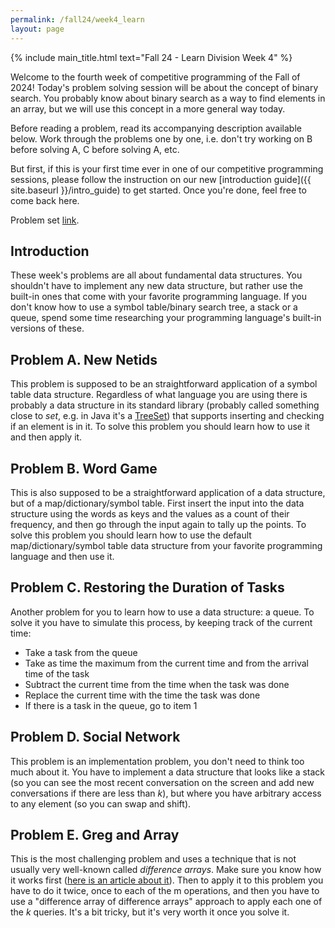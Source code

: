 ```yaml
---
permalink: /fall24/week4_learn
layout: page
---
```


{% include main_title.html text="Fall 24 - Learn Division Week 4" %}

Welcome to the fourth week of competitive programming of the Fall of
2024! Today's problem solving session will be about the concept of
binary search. You probably know about binary search as a way to find
elements in an array, but we will use this concept in a more general
way today.

Before reading a problem, read its accompanying description available
below. Work through the problems one by one, i.e. don't try working on
B before solving A, C before solving A, etc.

But first, if this is your first time ever in one of our
competitive programming sessions, please follow the instruction on our
new [introduction guide]({{ site.baseurl }}/intro_guide) to get
started. Once you're done, feel free to come back here.

Problem set [link](https://codeforces.com/group/hNnRWqFua0/contest/555432).

## Introduction

These week's problems are all about fundamental data structures. You
shouldn't have to implement any new data structure, but rather use the
built-in ones that come with your favorite programming language. If
you don't know how to use a symbol table/binary search tree, a stack
or a queue, spend some time researching your programming language's
built-in versions of these.

## Problem A. New Netids

This problem is supposed to be an straightforward application of a
symbol table data structure. Regardless of what language you are using
there is probably a data structure in its standard library (probably
called something close to *set*, e.g. in Java it's a
[TreeSet](https://docs.oracle.com/javase/8/docs/api/?java/util/TreeSet.html))
that supports inserting and checking if an element is in it. To solve
this problem you should learn how to use it and then apply it.

## Problem B. Word Game

This is also supposed to be a straightforward application of a data
structure, but of a map/dictionary/symbol table. First insert the
input into the data structure using the words as keys and the values
as a count of their frequency, and then go through the input again to
tally up the points. To solve this problem you should learn how to use
the default map/dictionary/symbol table data structure from your
favorite programming language and then use it.

## Problem C. Restoring the Duration of Tasks 

Another problem for you to learn how to use a data structure: a
queue. To solve it you have to simulate this process, by keeping track
of the current time:

* Take a task from the queue
* Take as time the maximum from the current time and from the arrival time of the task
* Subtract the current time from the time when the task was done
* Replace the current time with the time the task was done
* If there is a task in the queue, go to item 1

## Problem D. Social Network

This problem is an implementation problem, you don't need to think too
much about it. You have to implement a data structure that looks like
a stack (so you can see the most recent conversation on the screen and
add new conversations if there are less than $k$), but where you have
arbitrary access to any element (so you can swap and shift).

## Problem E. Greg and Array

This is the most challenging problem and uses a technique that is not
usually very well-known called *difference arrays*. Make sure you
know how it works first ([here is an article about
it](https://codeforces.com/blog/entry/78762)). Then to apply it to
this problem you have to do it twice, once to each of the m
operations, and then you have to use a "difference array of difference
arrays" approach to apply each one of the $k$ queries. It's a bit
tricky, but it's very worth it once you solve it.
